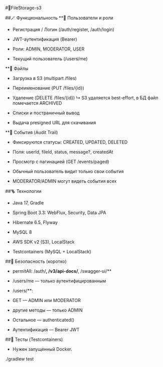 #📂FileStorage-s3

##🪄 Функциональность
**👤 Пользователи и роли

- Регистрация / Логин (/auth/register, /auth/login)

- JWT-аутентификация (Bearer)

- Роли: ADMIN, MODERATOR, USER

- Текущий пользователь (/users/me)

**📁 Файлы

- Загрузка в S3 (multipart /files)

- Переименование (PUT /files/{id})

- Удаление (DELETE /files/{id})
↳ S3 удаляется best-effort, в БД файл помечается ARCHIVED

- Списки и постраничный вывод

- Выдача presigned URL для скачивания

**📜 События (Audit Trail)

- Фиксируются статусы: CREATED, UPDATED, DELETED

- Поля: userId, fileId, status, message?, createdAt

- Просмотр c пагинацией (GET /events/paged)

- Обычный пользователь видит только свои события

- MODERATOR/ADMIN могут видеть события всех

##🪜 Технологии

- Java 17, Gradle

- Spring Boot 3.3: WebFlux, Security, Data JPA

- Hibernate 6.5, Flyway

- MySQL 8

- AWS SDK v2 (S3), LocalStack

- Testcontainers (MySQL + LocalStack)

##🔐 Безопасность (коротко)

- permitAll: /auth/**, /v3/api-docs/**, /swagger-ui/**

- /users/me — только аутентифицированным

- /users/**:

- GET — ADMIN или MODERATOR

- другие методы — только ADMIN

- Остальное — authenticated()

- Аутентификация — Bearer JWT

##🧪 Тесты (Testcontainers)

- Нужен запущенный Docker.

./gradlew test
